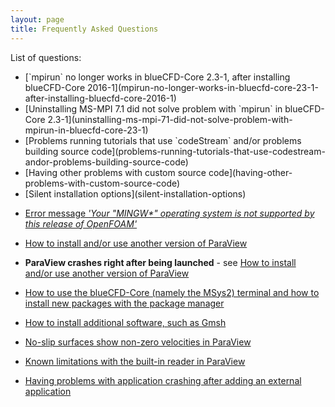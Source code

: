```yaml
---
layout: page
title: Frequently Asked Questions
---
```


List of questions:

  * <div id="mpirun-no-longer-works-in-bluecfd-core-23-1-after-installing-bluecfd-core-2016-1"></div>
    [`mpirun` no longer works in blueCFD-Core 2.3-1, after installing blueCFD-Core 2016-1](mpirun-no-longer-works-in-bluecfd-core-23-1-after-installing-bluecfd-core-2016-1)

  * <div id="uninstalling-ms-mpi-71-did-not-solve-problem-with-mpirun-in-bluecfd-core-23-1"></div>
    [Uninstalling MS-MPI 7.1 did not solve problem with `mpirun` in blueCFD-Core 2.3-1](uninstalling-ms-mpi-71-did-not-solve-problem-with-mpirun-in-bluecfd-core-23-1)

  * <div id="problems-running-tutorials-that-use-codestream-andor-problems-building-source-code"></div>
    [Problems running tutorials that use `codeStream` and/or problems building source code](problems-running-tutorials-that-use-codestream-andor-problems-building-source-code)

  * <div id="having-other-problems-with-custom-source-code"></div>
    [Having other problems with custom source code](having-other-problems-with-custom-source-code)

  * <div id="silent-installation-options"></div>
    [Silent installation options](silent-installation-options)

  * [Error message _'Your "MINGW*" operating system is not supported by this release of OpenFOAM'_](operating-system-is-not-supported-by-this-release-of-OpenFOAM)

  * [How to install and/or use another version of ParaView](how-to-use-another-version-of-ParaView)

  * **ParaView crashes right after being launched** - see [How to install and/or use another version of ParaView](how-to-use-another-version-of-ParaView)

  * [How to use the blueCFD-Core (namely the MSys2) terminal and how to install new packages with the package manager](how-to-use-the-blueCFD-Core-namely-MSys2-terminal-and-install-new-packages)

  * [How to install additional software, such as Gmsh](how-to-install-additional-software-such-as-gmsh)

  * [No-slip surfaces show non-zero velocities in ParaView](no-slip-surfaces-show-non-zero-velocities-in-paraview)

  * [Known limitations with the built-in reader in ParaView](known-limitations-in-paraview-internal-reader)

  * [Having problems with application crashing after adding an external application](having-problems-application-crashing-after-adding-external-application)
